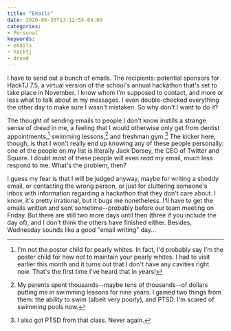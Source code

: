 ```yaml
---
title: "Emails"
date: 2020-06-30T13:12:55-04:00
categories:
- Personal
keywords:
- emails
- hacktj
- dread
---
```

I have to send out a bunch of emails. The recipients: potential sponsors for HackTJ 7.5, a virtual version of the school's annual hackathon that's set to take place in November. I know whom I'm supposed to contact, and more or less what to talk about in my messages. I even double-checked everything the other day to make sure I wasn't mistaken. So why don't I want to do it?

The thought of sending emails to people I don't know instills a strange sense of dread in me, a feeling that I would otherwise only get from dentist appointments,[^1] swimming lessons,[^2] and freshman gym.[^3] The kicker here, though, is that I won't really end up knowing any of these people personally: one of the people on my list is literally Jack Dorsey, the CEO of Twitter and Square. I doubt most of these people will even *read* my email, much less respond to me. What's the problem, then?

[^1]: I'm not the poster child for pearly whites. In fact, I'd probably say I'm the poster child for how *not* to maintain your pearly whites. I had to visit earlier this month and it turns out that I don't have any cavities right now. That's the first time I've heard that in years!

[^2]: My parents spent thousands--maybe tens of thousands--of dollars putting me in swimming lessons for nine years. I gained two things from them: the ability to swim (albeit very poorly), and PTSD. I'm scared of swimming pools now.

[^3]: I also got PTSD from that class. Never again.

I guess my fear is that I will be judged anyway, maybe for writing a shoddy email, or contacting the wrong person, or just for cluttering someone's inbox with information regarding a hackathon that they don't care about. I know, it's pretty irrational, but it bugs me nonetheless. I'll have to get the emails written and sent sometime--probably before our team meeting on Friday. But there are still two more days until then (three if you include the day of), and I don't think the others have finished either. Besides, Wednesday sounds like a good "email writing" day...
